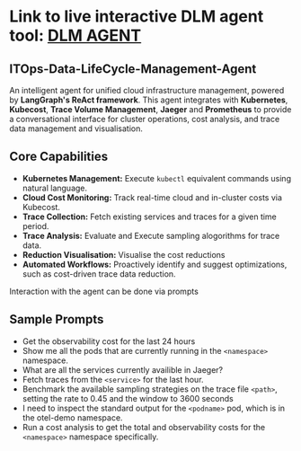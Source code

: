 # Link to live interactive DLM agent tool: [DLM AGENT](<LINK>)
## ITOps-Data-LifeCycle-Management-Agent
An intelligent agent for unified cloud infrastructure management, powered by **LangGraph's ReAct framework**. This agent integrates with **Kubernetes**, **Kubecost**, **Trace Volume Management**, **Jaeger** and **Prometheus** to provide a conversational interface for cluster operations, cost analysis, and trace data management and visualisation.

## Core Capabilities

- **Kubernetes Management:** Execute `kubectl` equivalent commands using natural language.
- **Cloud Cost Monitoring:** Track real-time cloud and in-cluster costs via Kubecost.
- **Trace Collection:** Fetch existing services and traces for a given time period.
- **Trace Analysis:** Evaluate and Execute sampling alogorithms for trace data.
- **Reduction Visualisation:** Visualise the cost reductions
- **Automated Workflows:** Proactively identify and suggest optimizations, such as cost-driven trace data reduction.

Interaction with the agent can be done via prompts

## Sample Prompts
- Get the observability cost for the last 24 hours
- Show me all the pods that are currently running in the `<namespace>` namespace.
- What are all the services currently availible in Jaeger?
- Fetch traces from the `<service>` for the last hour.
- Benchmark the available sampling strategies on the trace file `<path>`, setting the rate to 0.45 and the window to 3600 seconds
- I need to inspect the standard output for the `<podname>` pod, which is in the otel-demo namespace.
- Run a cost analysis to get the total and observability costs for the `<namespace>` namespace specifically.
